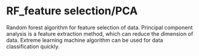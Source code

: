 # RF_feature selection/PCA
Random forest algorithm for feature selection of data.
Principal component analysis is a feature extraction method, which can reduce the dimension of data.
Extreme learning machine algorithm can be used for data classification quickly.
